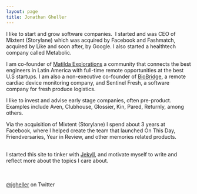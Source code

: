 ```yaml
---
layout: page
title: Jonathan Gheller
---
```



I like to start and grow software companies.
 I started and was CEO of Mixtent (Storylane) which was acquired by Facebook and Fashmatch, acquired by Like and soon after, by Google. I also started a healthtech company called Metabolic. 

I am co-founder of [Matilda Explorations](https://matildaexp.com/) a community that connects the best engineers in Latin America with full-time remote opportunities at the best U.S startups. I am also a non-executive co-founder of [BioBridge](https://gobiobridge.com/), a remote cardiac device monitoring company, and Sentinel Fresh, a software company for fresh produce logistics.


I like to invest and advise early stage companies, often pre-product. Examples include Aven, Clubhouse, Glossier, Kin, Pared, Returnly, among others. 

Via the acquisition of Mixtent (Storylane) I spend about 3 years at Facebook, where I helped create the team that launched On This Day, Friendversaries, Year in Review, and other memories related products. 

&nbsp;  
I started this site to tinker with [Jekyll](https://jekyllrb.com/), and motivate myself to write and reflect more about the topics I care about.

&nbsp;  
&nbsp;  
[@jgheller](https://twitter.com/jgheller) on Twitter